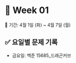 ﻿# 📘 Week 01

<!-- 기간 시작 -->
📆 기간: 4월 1일 (화) ~ 4월 7일 (월)
<!-- 기간 끝 -->

<!-- 요일별 기록 시작 -->
## ✅ 요일별 문제 기록
- 금요일: 백준 15685_드래곤커브
<!-- 요일별 기록 끝 -->